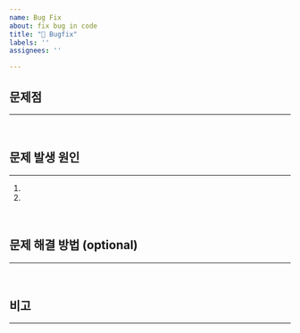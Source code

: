 ```yaml
---
name: Bug Fix
about: fix bug in code
title: "🐛 Bugfix"
labels: ''
assignees: ''

---
```


## 문제점
---

<br/>

## 문제 발생 원인
---

1. 
2. 

<br/>

## 문제 해결 방법 (optional)
---

<br/>

## 비고
---

<br/>

